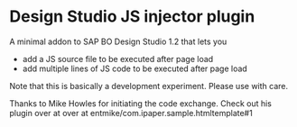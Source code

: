 Design Studio JS injector plugin
================================

A minimal addon to SAP BO Design Studio 1.2 that lets you 
* add a JS source file to be executed after page load 
* add multiple lines of JS code to be executed after page load

Note that this is basically a development experiment. Please use with care.

Thanks to Mike Howles for initiating the code exchange. 
Check out his plugin over at over at entmike/com.ipaper.sample.htmltemplate#1
